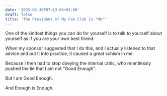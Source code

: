 ```yaml
---
date: '2025-03-30T07:13:05+01:00'
draft: false
title: 'The President of My Fan Club Is "Me"'
---
```


One of the kindest things you can do for yourself is to talk to yourself about yourself as if you are your own best friend. 

When my sponsor suggested that I do this, and I actually listened to that advice and put it into practice, it caused a great schism in me. 

Because I then had to stop obeying the internal critic, who relentlessly pushed the lie that I am not "Good Enough".

But I am Good Enough.

And Enough is Enough.